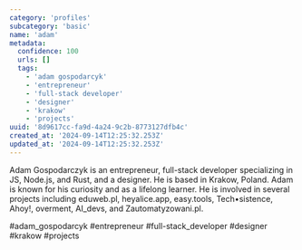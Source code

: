 ```yaml
---
category: 'profiles'
subcategory: 'basic'
name: 'adam'
metadata:
  confidence: 100
  urls: []
  tags:
    - 'adam gospodarcyk'
    - 'entrepreneur'
    - 'full-stack developer'
    - 'designer'
    - 'krakow'
    - 'projects'
uuid: '8d9617cc-fa9d-4a24-9c2b-8773127dfb4c'
created_at: '2024-09-14T12:25:32.253Z'
updated_at: '2024-09-14T12:25:32.253Z'
---
```


Adam Gospodarczyk is an entrepreneur, full-stack developer specializing in JS, Node.js, and Rust, and a designer. He is based in Krakow, Poland. Adam is known for his curiosity and as a lifelong learner. He is involved in several projects including eduweb.pl, heyalice.app, easy.tools, Tech•sistence, Ahoy!, overment, AI_devs, and Zautomatyzowani.pl.


#adam_gospodarcyk #entrepreneur #full-stack_developer #designer #krakow #projects